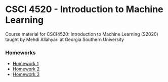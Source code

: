 # CSCI 4520 - Introduction to Machine Learning

Course material for CSCI4520: Introduction to Machine Learning (S2020) taught by Mehdi Allahyari at Georgia Southern University

### Homeworks

- [Homework 1](hw1)
- [Homework 2](hw2)
- [Homework 3](hw3)
